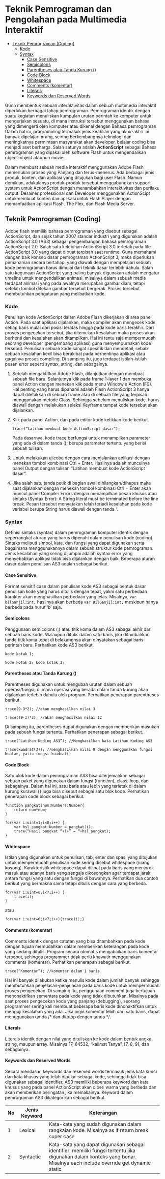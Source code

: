 # Teknik Pemrograman dan Pengolahan pada Multimedia Interaktif <!-- omit in toc --> 
- [Teknik Pemrograman (Coding)](#teknik-pemrograman-coding)
  - [Kode](#kode)
  - [Syntax](#syntax)
    - [Case Sensitive](#case-sensitive)
    - [Semicolons](#semicolons)
    - [Parentheses atau Tanda Kurung ()](#parentheses-atau-tanda-kurung-)
    - [Code Block](#code-block)
    - [Whitespace](#whitespace)
    - [Comments (komentar)](#comments-komentar)
    - [Literals](#literals)
    - [Keywords dan Reserved Words](#keywords-dan-reserved-words)
  

Guna membentuk sebuah interaktivitas dalam sebuah multimedia interaktif diperlukan berbagai tahap pemrograman. Pemrograman identik dengan suatu kegiatan menuliskan kumpulan urutan perintah ke komputer untuk mengerjakan sesuatu, di mana instruksi tersebut menggunakan bahasa yang dimengerti oleh komputer atau dikenal dengan Bahasa pemrograman. Dalam hal ini, programming termasuk jenis keahlian yang akhir-akhir ini banyak dipelajari orang, seiring berkembangnya teknologi dan meningkatnya permintaan masyarakat akan developer, belajar coding bisa menjadi aset berharga. Salah satunya adalah **ActionScript** sebagai Bahasa pemrograman yang dipakai oleh software Flash untuk mengendalikan object-object ataupun movie.

Dalam membuat sebuah media interaktif menggunakan Adobe Flash memerlukan proses yang Panjang dan terus-menerus. Ada berbagai jenis produk, konten, dan aplikasi yang ditujukan bagi user Flash. Namun demikian, adakalanya produk-produk tersebut menggabungkan support system untuk ActionScript dengan menambahkan interaktivitas dan perilaku output. Desainer professional dan Developer menggunakan ActionScipt untukmembuat konten dan aplikasi untuk Flash Player dengan memanfaatkan aplikasi Flash, The Flex, dan Flash Media Server.

## Teknik Pemrograman (Coding)

Adobe flash memiliki bahasa pemrograman yang disebut sebagai ActionScript, dan sejak tahun 2007 standar industri yang digunakan adalah ActionScript 3.0 (AS3) sebagai pengembangan bahasa pemrograman ActionScript 2.0. Salah satu kelebihan ActionScript 3.0 terletak pada file ActionScript 3.0 yang dapat dibuat terpisah saat runtime. Guna memahami dengan baik konsep dasar pemrograman ActionScript 3, maka diperlukan pemahaman secara bertahap, yang diawali dengan mempelajari sebuah kode pemrograman harus dimulai dari teknik dasar terlebih dahulu. Salah satu kegunaan ActionScript yang paling banyak digunakan adalah mengatur timeline untuk mengendalikan animasi, misalnya dalam sebuah media terdapat animasi yang pada awalnya merupakan gambar diam, tetapi setelah tombol ditekan gambar tersebut bergerak. Proses tersebut membutuhkan pengaturan yang melibatkan kode.

 
### Kode

Penulisan kode ActionScript dalam Adobe Flash dikerjakan di area panel Action. Pada saat aplikasi dijalankan, maka compiler akan mengecek kode setiap baris mulai dari posisi teratas hingga pada kode baris terakhir. Dari proses pengecekan tersebut, jika ditemukan kesalahan maka proses akan berhenti dan kesalahan akan ditampilkan. Hal ini tentu saja mempermudah seorang developer (pengembang aplikasi) guna menyempurnakan kode tersebut. Penulisan sebuah kode sangat spesifik dan mendetail, sebab sebuah kesalahan kecil bisa berakibat pada berhentinya aplikasi atau gagalnya proses compiling. Di samping itu, juga terdapat istilah-istilah pesan error seperti syntax, string, dan sebagainya.

1. Setelah mengaktifkan Adobe Flash, dilanjutkan dengan membuat sebuah file baru. Selanjutnya klik pada frame 1-layer 1 dan membuka panel Action dengan menekan klik pada menu Window à Action (F9). Hal penting yang harus dipahami adalah Flash ActionScript 3 hanya dapat diletakkan di sebuah frame atau di sebuah file yang terpisah menggunakan metode Class. Sehingga sebelum menuliskan kode, harus diawali dengan melakukan seleksi Keyframe tempat kode tersebut akan dijalankan.

2. Klik pada panel Action, dan pada editor kode ketikkan kode berikut.
    ```as3
    trace(“Latihan membuat kode ActionScript dasar”);
    ```
    Pada dasarnya, kode trace berfungsi untuk menampilkan parameter yang ada di dalam tanda (); berupa parameter tertentu yang berisi sebuah tulisan.

3. Untuk melakukan ujicoba dengan cara menjalankan aplikasi dengan menekan tombol kombinasi Ctrl + Enter. Hasilnya adalah munculnya panel Output dengan tulisan “Latihan membuat kode ActionScript dasar”.

4. Jika salah satu tanda petik di bagian awal dihilangkan/dihapus maka saat dijalankan dengan menekan tombol kombinasi Ctrl + Enter akan muncul panel Compiler Errors dengan menampilkan pesan khusus atau sintaks (Syntax Error): A String literal must be terminated before the line break. Pesan tersebut menyatakan telah terjadi kesalahan pada kode variabel berupa String harus diawali dengan tanda “.

### Syntax

Definisi sintaks (syntax) dalam pemrograman komputer identik dengan seperrangkat aturan yang harus dipenuhi dalam penulisan kode (coding). Sintaks meliputi simbol, kata, dan fungsi yang dapat digunakan serta bagaimana menggunakannya dalam sebuah struktur kode pemrograman. Jenis kesalahan yang sering dijumpai adalah syntax error yang menyebabkan aplikasi tidak bisa dijalankan dengan baik. Beberapa aturan dasar dalam penulisan AS3 adalah sebagai berikut.

#### Case Sensitive

Format sensitif case dalam penulisan kode AS3 sebagai bentuk dasar penulisan kode yang harus ditulis dengan tepat, yakni satu perbedaan karakter akan menghasilkan perbedaan yang jelas. Misalnya, `var bilGanjil:int;` hasilnya akan berbeda `var BilGanjil:int;` meskipun hanya berbeda pada huruf ‘b’ saja.

#### Semicolons

Penggunaan semicolons (;) atau titik koma dalam AS3 sebagai akhir dari sebuah baris kode. Walaupun ditulis dalam satu baris, jika ditambahkan tanda titik koma tepat di belakangnya akan dinyatakan sebagai baris perintah baru. Perhatikan kode AS3 berikut.
```
kode kotak 1;

kode kotak 2; kode kotak 3;
```
#### Parentheses atau Tanda Kurung ()

Parentheses digunakan untuk mengubah urutan dalam sebuah operasi/fungsi, di mana operasi yang berada dalam tanda kurung akan dijalankan terlebih dahulu oleh program. Perhatikan penerapan parentheses berikut.
```as3
trace(9-3*2); //akan menghasilkan nilai 3

trace((9-3)*2); //akan menghasilkan nilai 12
```
Di samping itu, parentheses dapat digunakan dengan memberikan masukan pada sebuah fungsi tertentu. Perhatikan penerapan sebagai berikut.
```as3
trace(“Latihan Koding AS3”); //Menghasilkan kata Latihan Koding AS3

trace(kuadrat(3)); //menghasilkan nilai 9 dengan menggunakan fungsi buatan, yaitu fungsi kuadrat()
```
#### Code Block

Satu blok kode dalam pemrograman AS3 bisa diterjemahkan sebagai sebuah paket yang digunakan dalam fungsi (function), class, loop, dan sebagainya. Dalam hal ini, satu baris atau lebih yang terletak di dalam kurung kurawal {} juga bisa disebut sebagai satu blok kode. Perhatikan penerapan code block sebagai berikut.
```as3
function pangkat(num:Number):Number{
    return num*num;
}

for(var i:uint=1;i<8;i++) {
    var hsl_pangkat:Number = pangkat(i);
    trace(“Hasil pangkat “+i+” = “+hsl_pangkat);
}
```
#### Whitespace

Istilah yang digunakan untuk penulisan, tab, enter dan spasi yang ditujukan untuk mempermudah penulisan kode sering disebut whitespace (ruang kosong). Karakteristik whitespace dapat dilihat pada baris yang menjorok masuk atau adanya baris yang sengaja dikosongkan agar terdapat jarak antara fungsi yang satu dengan fungsi di bawahnya. Perhatikan dua contoh berikut yang bermakna sama tetapi ditulis dengan cara yang berbeda.
```as3
for(var i:uint=0;i<7;i++) {
    trace(i);
}
```
atau

`for(var i:uint=0;i<7;i++){trace(i);}`
#### Comments (komentar)

Comments identik dengan catatan yang bisa ditambahkan pada kode dengan tujuan memudahkan dalam memberikan keterangan pada kode yang sedang ditulis. Program secara otomatis mengabaikan baris komentar tersebut, sehingga programmer tidak perlu khawatir menggunakan comments (komentar). Perhatikan penerapan sebagai berikut.

```
trace(“Komentar”); //komentar dalam 1 baris
```

Hal ini banyak dilakukan ketika menulis kode dalam jumlah banyak sehingga membutuhkan penjelasan-penjelasan pada baris kode untuk mempermudah proses pengecekan. Di samping itu, penggunaan comment juga bertujuan menonaktifkan sementara pada kode yang tidak dibutuhkan. Misalnya pada saat proses pengecekan kode yang panjang (debugging), seorang programmer sering kali membuat beberapa baris kode dinonaktifkan untuk menguji kesalahan yang ada. Jika ingin komentar lebih dari satu baris, dapat menggunakan tanda /* dan ditutup dengan tanda */.

#### Literals
Literals identik dengan nilai yang dituliskan ke kode dalam bentuk angka, string, maupun array. Misalnya 17, 64532, “kalimat Tanya”, [7, 8, 9], dan sebagainya.

#### Keywords dan Reserved Words

Secara mendasar, keywords dan reserved words termasuk jenis kata kunci dan kata khusus yang telah dipakai sebagai kode, sehingga tidak bisa digunakan sebagai identifier. AS3 memiliki beberapa keyword dan kata khusus yang pada panel ActionScript akan diberi warna yang berbeda dan akan memberikan peringatan jika memakainya. Keyword dalam pemrograman AS3 dikategorikan sebagai berikut.

| No | Jenis Keyword | Keterangan |
| -- | ------------- | ---------- |
| 1  | Lexical       | Kata-kata yang sudah digunakan dalam rangkaian kode. Misalnya as if return break super case |
| 2  | Syntactic     | Kata-kata yang dapat digunakan sebagai identifier, memiliki fungsi tertentu jika digunakan dalam konteks yang benar. Misalnya each include override get dynamic static |